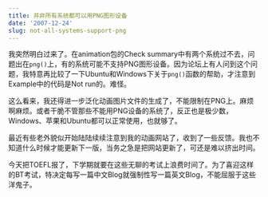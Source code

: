 ```yaml
---
title: 并非所有系统都可以用PNG图形设备
date: '2007-12-24'
slug: not-all-systems-support-png
---
```


我突然明白过来了。在animation包的Check summary中有两个系统过不去，问题出在`png()`上，有的系统可能不支持PNG图形设备。因为论坛上有人问到这个问题，我特意再比较了一下Ubuntu和Windows下关于`png()`函数的帮助，才注意到Example中的代码是Not run的。难怪。

这么看来，我还得进一步泛化动画图片文件的生成了，不能限制在PNG上。麻烦啊麻烦。或者干脆不管那些不能用PNG设备的系统了，反正也是极少数，Windows、苹果和Ubuntu都可以正常使用，也就够了。

最近有些老外貌似开始陆陆续续注意到我的动画网站了，收到了一些反馈。我也不知道什么时候才能更新下一版，当务之急是把网站更新了，可还是难以挤出时间。

今天把TOEFL报了，下学期就要在这些无聊的考试上浪费时间了。为了喜迎这样的BT考试，特决定每写一篇中文Blog就强制性写一篇英文Blog，不能屈服于这些洋鬼子。


